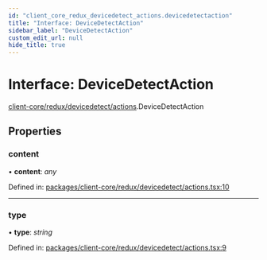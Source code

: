 ```yaml
---
id: "client_core_redux_devicedetect_actions.devicedetectaction"
title: "Interface: DeviceDetectAction"
sidebar_label: "DeviceDetectAction"
custom_edit_url: null
hide_title: true
---
```


# Interface: DeviceDetectAction

[client-core/redux/devicedetect/actions](../modules/client_core_redux_devicedetect_actions.md).DeviceDetectAction

## Properties

### content

• **content**: *any*

Defined in: [packages/client-core/redux/devicedetect/actions.tsx:10](https://github.com/xr3ngine/xr3ngine/blob/9d253dc38/packages/client-core/redux/devicedetect/actions.tsx#L10)

___

### type

• **type**: *string*

Defined in: [packages/client-core/redux/devicedetect/actions.tsx:9](https://github.com/xr3ngine/xr3ngine/blob/9d253dc38/packages/client-core/redux/devicedetect/actions.tsx#L9)
